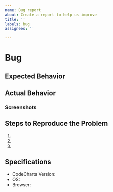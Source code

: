```yaml
---
name: Bug report
about: Create a report to help us improve
title: ''
labels: bug
assignees: ''

---
```


# Bug

## Expected Behavior

## Actual Behavior

### Screenshots

## Steps to Reproduce the Problem
  1.
  1.
  1.

## Specifications
  - CodeCharta Version:
  - OS:
  - Browser:
